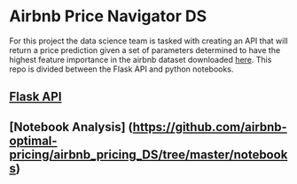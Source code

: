 # Airbnb Price Navigator DS 

For this project the data science team is tasked with creating an API that will return a price prediction given a set of parameters determined to have the highest feature importance in the airbnb dataset downloaded [here](http://insideairbnb.com/get-the-data.html). This repo is divided between the Flask API and python notebooks. <br>

## [Flask API](https://github.com/airbnb-optimal-pricing/airbnb_pricing_DS/tree/master/eb-flask) 


## [Notebook Analysis] (https://github.com/airbnb-optimal-pricing/airbnb_pricing_DS/tree/master/notebooks)

